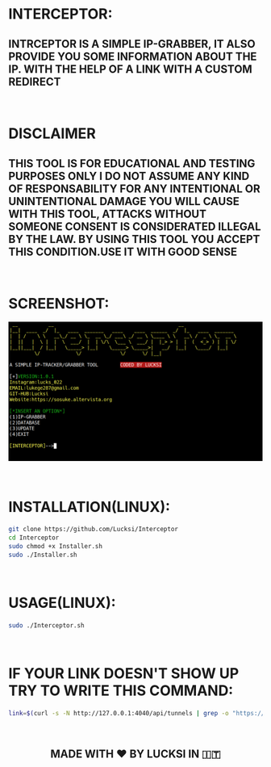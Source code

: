 # INTERCEPTOR:

## INTRCEPTOR IS A SIMPLE IP-GRABBER, IT ALSO PROVIDE YOU SOME INFORMATION ABOUT THE IP. WITH THE HELP OF A LINK WITH A CUSTOM REDIRECT  

<br>

# DISCLAIMER
## THIS TOOL IS FOR EDUCATIONAL AND TESTING PURPOSES ONLY I DO NOT ASSUME ANY KIND OF RESPONSABILITY FOR ANY INTENTIONAL OR UNINTENTIONAL DAMAGE YOU WILL CAUSE WITH THIS TOOL, ATTACKS WITHOUT SOMEONE CONSENT IS CONSIDERATED ILLEGAL BY THE LAW. BY USING THIS TOOL YOU ACCEPT THIS CONDITION.USE IT WITH GOOD SENSE 

<br>

# SCREENSHOT:
![Screenshot](Screenshot/Screenshot.png)

<br>

# INSTALLATION(LINUX):
```bash
git clone https://github.com/Lucksi/Interceptor
cd Interceptor
sudo chmod +x Installer.sh
sudo ./Installer.sh
```

<br>

# USAGE(LINUX):
```bash
sudo ./Interceptor.sh
```

<br>

# IF YOUR LINK DOESN'T SHOW UP TRY TO WRITE THIS COMMAND:
```bash
link=$(curl -s -N http://127.0.0.1:4040/api/tunnels | grep -o "https://[0-9a-z]*\.ngrok.io")
```
<br>

## <p align= center>MADE WITH :heart: BY LUCKSI IN :it:</p>
